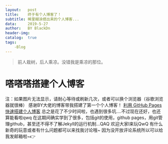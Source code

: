 ```yaml
---
layout:   post
title:    终于有个人博客了！
subtitle: 稀里糊涂搭出来的个人博客...
data:     2019-5-27
author:   BY BlackDn
header-img: 
catalog:  true
tags:
    -Blog
---
```


>前人栽树，后人乘凉。没错我是乘凉的那位。

# 嗒嗒嗒搭建个人博客
注：如果图片无法显示，请耐心等待或刷新几次，或者可以换个浏览器（谷歌浏览器就很棒）
感谢BY大佬的博客带我搭建了第一个个人博客！
[利用 GitHub Pages 快速搭建个人博客](https://www.jianshu.com/p/e68fba58f75c)
总之是花了不少时间啦，也遇到很多坑....不过现在还好，也还算能看啦qwq
在这期间确实学到了很多，包括git的使用，github pages，用git管理github，甚至还不得不了解Jekyll的运行机制...QAQ
欢迎大家l来玩QwQ
有什么新奇的玩意或者有什么问题都可以来找我讨论哦~
因为没开放评论系统所以可以给我发邮箱啦~👉
